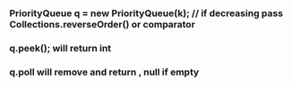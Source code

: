 ### PriorityQueue<Integer> q = new PriorityQueue(k); // if decreasing pass Collections.reverseOrder() or comparator
  
  ###  q.peek(); will return int
  
  ### q.poll will remove and return , null if empty
  
